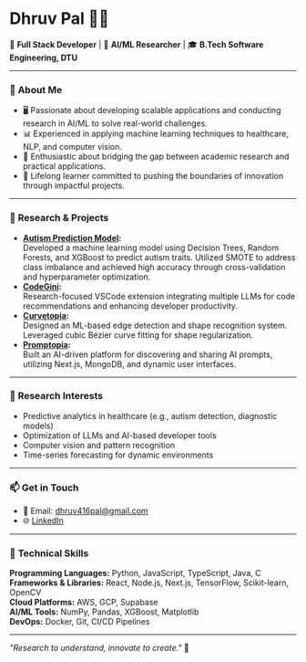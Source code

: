 # **Dhruv Pal 👨‍💻**  

🚀 **Full Stack Developer** | 🧪 **AI/ML Researcher** | 🎓 **B.Tech Software Engineering, DTU**  

---

### 🌟 **About Me**  
- 🖥️ Passionate about developing scalable applications and conducting research in AI/ML to solve real-world challenges.  
- 📊 Experienced in applying machine learning techniques to healthcare, NLP, and computer vision.  
- 🔬 Enthusiastic about bridging the gap between academic research and practical applications.  
- 🎯 Lifelong learner committed to pushing the boundaries of innovation through impactful projects.  

---

### 🌱 **Research & Projects**  
- **[Autism Prediction Model]([https://github.com/dhruvpal05/AutismDetection](https://colab.research.google.com/drive/1nbppgTELfJIBm9Yaw_a8SlpzKex8p4qX)):**  
  Developed a machine learning model using Decision Trees, Random Forests, and XGBoost to predict autism traits. Utilized SMOTE to address class imbalance and achieved high accuracy through cross-validation and hyperparameter optimization.  
- **[CodeGini](https://github.com/Dakshya52/CodeGini):**  
  Research-focused VSCode extension integrating multiple LLMs for code recommendations and enhancing developer productivity.  
- **[Curvetopia](https://github.com/dhruvpal05/GenSolve-Hack):**  
  Designed an ML-based edge detection and shape recognition system. Leveraged cubic Bézier curve fitting for shape regularization.  
- **[Promptopia](https://github.com/dhruvpal05/Promptopia):**  
  Built an AI-driven platform for discovering and sharing AI prompts, utilizing Next.js, MongoDB, and dynamic user interfaces.  

---

### 🧠 **Research Interests**  
- Predictive analytics in healthcare (e.g., autism detection, diagnostic models)  
- Optimization of LLMs and AI-based developer tools  
- Computer vision and pattern recognition  
- Time-series forecasting for dynamic environments  

---

### 📫 **Get in Touch**  
- 📧 Email: dhruv416pal@gmail.com  
- 🌐 [LinkedIn](https://linkedin.com/in/idhruvpal)  

---

### 🔧 **Technical Skills**  
**Programming Languages:** Python, JavaScript, TypeScript, Java, C  
**Frameworks & Libraries:** React, Node.js, Next.js, TensorFlow, Scikit-learn, OpenCV  
**Cloud Platforms:** AWS, GCP, Supabase  
**AI/ML Tools:** NumPy, Pandas, XGBoost, Matplotlib  
**DevOps:** Docker, Git, CI/CD Pipelines  

---

_"Research to understand, innovate to create."_ 🚀  
